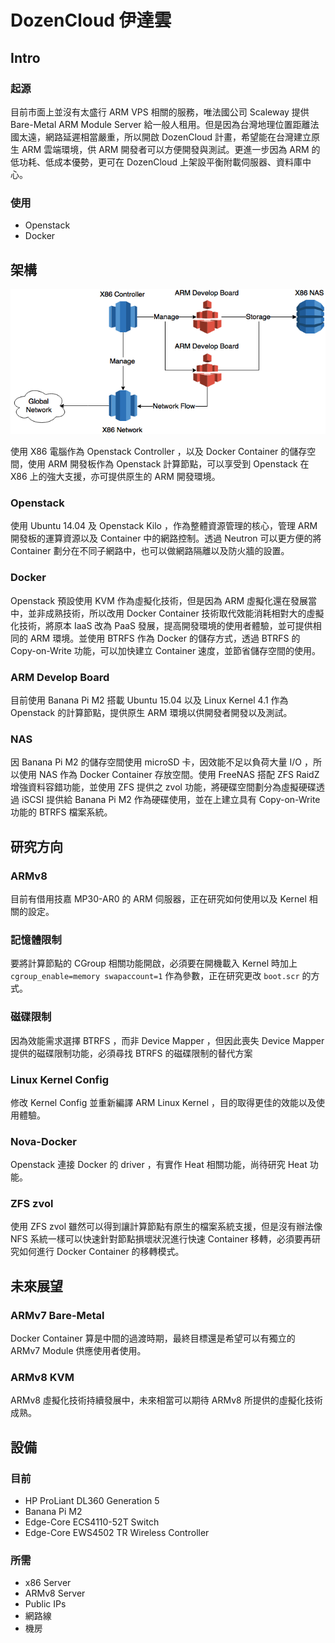 # DozenCloud 伊達雲

## Intro

### 起源

目前市面上並沒有太盛行 ARM VPS 相關的服務，唯法國公司 Scaleway 提供 Bare-Metal ARM Module Server 給一般人租用。但是因為台灣地理位置距離法國太遠，網路延遲相當嚴重，所以開啟 DozenCloud 計畫，希望能在台灣建立原生 ARM 雲端環境，供 ARM 開發者可以方便開發與測試。更進一步因為 ARM 的低功耗、低成本優勢，更可在 DozenCloud 上架設平衡附載伺服器、資料庫中心。

### 使用
* Openstack
* Docker

## 架構

![](images/DozenCloud-design.png)

使用 X86 電腦作為 Openstack Controller ，以及 Docker Container 的儲存空間，使用 ARM 開發板作為 Openstack 計算節點，可以享受到 Openstack 在 X86 上的強大支援，亦可提供原生的 ARM 開發環境。

### Openstack

使用 Ubuntu 14.04 及 Openstack Kilo ，作為整體資源管理的核心，管理 ARM 開發板的運算資源以及 Container 中的網路控制。透過 Neutron 可以更方便的將 Container 劃分在不同子網路中，也可以做網路隔離以及防火牆的設置。

### Docker

Openstack 預設使用 KVM 作為虛擬化技術，但是因為 ARM 虛擬化還在發展當中，並非成熟技術，所以改用 Docker Container 技術取代效能消耗相對大的虛擬化技術，將原本 IaaS 改為 PaaS 發展，提高開發環境的使用者體驗，並可提供相同的 ARM 環境。並使用 BTRFS 作為 Docker 的儲存方式，透過 BTRFS 的 Copy-on-Write 功能，可以加快建立 Container 速度，並節省儲存空間的使用。

### ARM Develop Board

目前使用 Banana Pi M2 搭載 Ubuntu 15.04 以及 Linux Kernel 4.1 作為 Openstack 的計算節點，提供原生 ARM 環境以供開發者開發以及測試。

### NAS

因 Banana Pi M2 的儲存空間使用 microSD 卡，因效能不足以負荷大量 I/O ，所以使用 NAS 作為 Docker Container 存放空間。使用 FreeNAS 搭配 ZFS RaidZ 增強資料容錯功能，並使用 ZFS 提供之 zvol 功能，將硬碟空間劃分為虛擬硬碟透過 iSCSI 提供給 Banana Pi M2 作為硬碟使用，並在上建立具有 Copy-on-Write 功能的 BTRFS 檔案系統。

## 研究方向

### ARMv8

目前有借用技嘉 MP30-AR0 的 ARM 伺服器，正在研究如何使用以及 Kernel 相關的設定。

### 記憶體限制

要將計算節點的 CGroup 相關功能開啟，必須要在開機載入 Kernel 時加上 `cgroup_enable=memory swapaccount=1` 作為參數，正在研究更改 `boot.scr` 的方式。

### 磁碟限制

因為效能需求選擇 BTRFS ，而非 Device Mapper ，但因此喪失 Device Mapper 提供的磁碟限制功能，必須尋找 BTRFS 的磁碟限制的替代方案

### Linux Kernel Config

修改 Kernel Config 並重新編譯 ARM Linux Kernel ，目的取得更佳的效能以及使用體驗。

### Nova-Docker

Openstack 連接 Docker 的 driver ，有實作 Heat 相關功能，尚待研究 Heat 功能。

### ZFS zvol

使用 ZFS zvol 雖然可以得到讓計算節點有原生的檔案系統支援，但是沒有辦法像 NFS 系統一樣可以快速針對節點損壞狀況進行快速 Container 移轉，必須要再研究如何進行 Docker Container 的移轉模式。

## 未來展望

### ARMv7 Bare-Metal

Docker Container 算是中間的過渡時期，最終目標還是希望可以有獨立的 ARMv7 Module 供應使用者使用。

### ARMv8 KVM

ARMv8 虛擬化技術持續發展中，未來相當可以期待 ARMv8 所提供的虛擬化技術成熟。

## 設備

### 目前

* HP ProLiant DL360 Generation 5
* Banana Pi M2
* Edge-Core ECS4110-52T Switch
* Edge-Core EWS4502 TR Wireless Controller

### 所需

* x86 Server
* ARMv8 Server
* Public IPs
* 網路線
* 機房